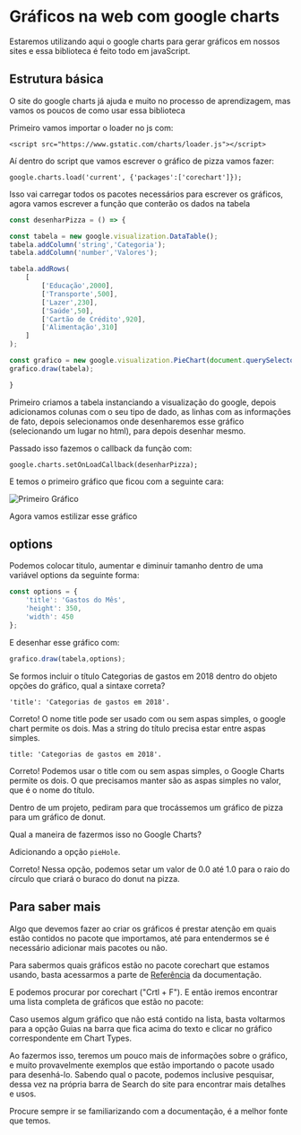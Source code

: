 # Gráficos na web com google charts

Estaremos utilizando aqui o google charts para gerar gráficos em nossos sites e essa biblioteca é feito todo em javaScript.

## Estrutura básica

O site do google charts já ajuda e muito no processo de aprendizagem, mas vamos os poucos de como usar essa biblioteca

Primeiro vamos importar o loader no js com:

`<script src="https://www.gstatic.com/charts/loader.js"></script>`

Aí dentro do script que vamos escrever o gráfico de pizza vamos fazer:

`google.charts.load('current', {'packages':['corechart']});`

Isso vai carregar todos os pacotes necessários para escrever os gráficos, agora vamos escrever a função que conterão os dados na tabela

```js
const desenharPizza = () => {

const tabela = new google.visualization.DataTable();
tabela.addColumn('string','Categoria');
tabela.addColumn('number','Valores');

tabela.addRows(
    [
        ['Educação',2000],
        ['Transporte',500],
        ['Lazer',230],
        ['Saúde',50],
        ['Cartão de Crédito',920],
        ['Alimentação',310]
    ]
);

const grafico = new google.visualization.PieChart(document.querySelector('.grafico-pizza'));
grafico.draw(tabela);

}
```

Primeiro criamos a tabela instanciando a visualização do google, depois adicionamos colunas com o seu tipo de dado, as linhas com as informações de fato, depois selecionamos onde desenharemos esse gráfico (selecionando um lugar no html), para depois desenhar mesmo.

Passado isso fazemos o callback da função com:

`google.charts.setOnLoadCallback(desenharPizza);`

E temos o primeiro gráfico que ficou com a seguinte cara:

![Primeiro Gráfico](./img/primeiroGrafico.png)

Agora vamos estilizar esse gráfico

## options

Podemos colocar titulo, aumentar e diminuir tamanho dentro de uma variável options da seguinte forma:

```js
const options = {
    'title': 'Gastos do Mês',
    'height': 350,
    'width': 450
};
```

E desenhar esse gráfico com:

```js
grafico.draw(tabela,options);
```

Se formos incluir o título Categorias de gastos em 2018 dentro do objeto opções do gráfico, qual a sintaxe correta?


`'title': 'Categorias de gastos em 2018'.`

Correto! O nome title pode ser usado com ou sem aspas simples, o google chart permite os dois. Mas a string do título precisa estar entre aspas simples.

`title: 'Categorias de gastos em 2018'.`

Correto! Podemos usar o title com ou sem aspas simples, o Google Charts permite os dois. O que precisamos manter são as aspas simples no valor, que é o nome do título.

Dentro de um projeto, pediram para que trocássemos um gráfico de pizza para um gráfico de donut.

Qual a maneira de fazermos isso no Google Charts?

Adicionando a opção `pieHole`.

Correto! Nessa opção, podemos setar um valor de 0.0 até 1.0 para o raio do círculo que criará o buraco do donut na pizza.

## Para saber mais

Algo que devemos fazer ao criar os gráficos é prestar atenção em quais estão contidos no pacote que importamos, até para entendermos se é necessário adicionar mais pacotes ou não.

Para sabermos quais gráficos estão no pacote corechart que estamos usando, basta acessarmos a parte de [Referência](https://developers.google.com/chart/glossary) da documentação.

E podemos procurar por corechart ("Crtl + F"). E então iremos encontrar uma lista completa de gráficos que estão no pacote:

Caso usemos algum gráfico que não está contido na lista, basta voltarmos para a opção Guias na barra que fica acima do texto e clicar no gráfico correspondente em Chart Types.

Ao fazermos isso, teremos um pouco mais de informações sobre o gráfico, e muito provavelmente exemplos que estão importando o pacote usado para desenhá-lo. Sabendo qual o pacote, podemos inclusive pesquisar, dessa vez na própria barra de Search do site para encontrar mais detalhes e usos.

Procure sempre ir se familiarizando com a documentação, é a melhor fonte que temos.
